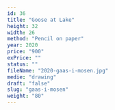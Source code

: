 ```yaml
---
id: 36
title: "Goose at Lake"
height: 32
width: 26
method: "Pencil on paper"
year: 2020
price: "900"
exPrice: ""
status: ""
fileName: "2020-gaas-i-mosen.jpg"
medie: "drawing"
draft: "false"
slug: "gaas-i-mosen"
weight: "80"
---
```

